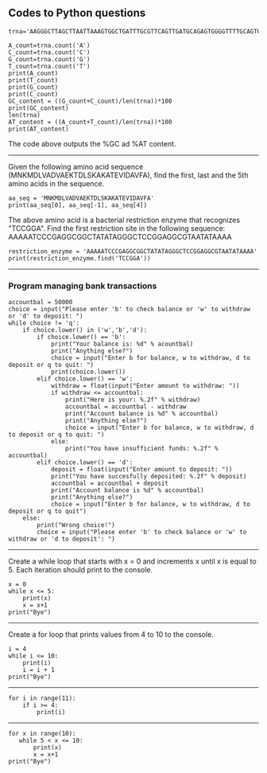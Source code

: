 ## Codes to Python questions

```
trna='AAGGGCTTAGCTTAATTAAAGTGGCTGATTTGCGTTCAGTTGATGCAGAGTGGGGTTTTGCAGTCCTTA'
```

```
A_count=trna.count('A')
C_count=trna.count('C')
G_count=trna.count('G')
T_count=trna.count('T')
print(A_count)
print(T_count)
print(G_count)
print(C_count)
GC_content = ((G_count+C_count)/len(trna))*100
print(GC_content)
len(trna)
AT_content = ((A_count+T_count)/len(trna))*100
print(AT_content)
```
The code above outputs the %GC ad %AT content.

---
Given the following amino acid sequence (MNKMDLVADVAEKTDLSKAKATEVIDAVFA), find the first, last and the 5th amino acids in the sequence.

```
aa_seq = 'MNKMDLVADVAEKTDLSKAKATEVIDAVFA'
print(aa_seq[0], aa_seq[-1], aa_seq[4])
```

The above amino acid is a bacterial restriction enzyme that recognizes "TCCGGA". Find the first restriction site in the following sequence: AAAAATCCCGAGGCGGCTATATAGGGCTCCGGAGGCGTAATATAAAA

```
restriction_enzyme = 'AAAAATCCCGAGGCGGCTATATAGGGCTCCGGAGGCGTAATATAAAA'
print(restriction_enzyme.find('TCCGGA'))
```
---
### **Program managing bank transactions**
```
accountbal = 50000
choice = input("Please enter 'b' to check balance or 'w' to withdraw or 'd' to deposit: ")
while choice != 'q':
    if choice.lower() in ('w','b','d'):
        if choice.lower() == 'b':
            print("Your balance is: %d" % acountbal)
            print("Anything else?")
            choice = input("Enter b for balance, w to withdraw, d to deposit or q to quit: ")
            print(choice.lower())
        elif choice.lower() == 'w':
            withdraw = float(input("Enter amount to withdraw: "))
            if withdraw <= accountbal:
                print("Here is your: %.2f" % withdraw)
                accountbal = accountbal - withdraw
                print("Account balance is %d" % accountbal)
                print("Anything else?")
                choice = input("Enter b for balance, w to withdraw, d to deposit or q to quit: ")
            else:
                print("You have insufficient funds: %.2f" % accountbal)
        elif choice.lower() == 'd':
            deposit = float(input("Enter amount to deposit: "))
            print("You have succesfully deposited: %.2f" % deposit)
            accountbal = accountbal + deposit
            print("Account balance is %d" % accountbal)
            print("Anything else?")
            choice = input("Enter b for balance, w to withdraw, d to deposit or q to quit")
    else:
        print("Wrong choice!")
        choice = input("Please enter 'b' to check balance or 'w' to withdraw or 'd to deposit': ")
  ```
---      
Create a while loop that starts with x = 0 and increments x until x is equal to 5. Each iteration should print to the console.
 
```
x = 0
while x <= 5:
    print(x)
    x = x+1
print("Bye")
```
---
Create a for loop that prints values from 4 to 10 to the console.

```
i = 4
while i <= 10:
    print(i)
    i = i + 1
print("Bye")
```
---
```
for i in range(11):
    if i >= 4:
        print(i)
 ```
  ---
 ```
 for x in range(10):
    while 5 < x <= 10:
        print(x)
        x = x+1
print("Bye")
```
